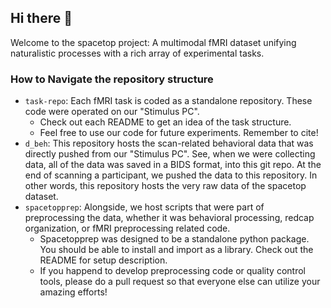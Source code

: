 ## Hi there 👋

Welcome to the spacetop project: A multimodal fMRI dataset unifying naturalistic processes with a rich array of experimental tasks.
### How to Navigate the repository structure
* `task-repo`: Each fMRI task is coded as a standalone repository. These code were operated on our "Stimulus PC".
    *  Check out each README to get an idea of the task structure.
    *  Feel free to use our code for future experiments. Remember to cite!
* `d_beh`: This repository hosts the scan-related behavioral data that was directly pushed from our "Stimulus PC". See, when we were collecting data, all of the data was saved in a BIDS format, into this git repo. At the end of scanning a participant, we pushed the data to this repository. In other words, this repository hosts the very raw data of the spacetop dataset.
* `spacetopprep`: Alongside, we host scripts that were part of preprocessing the data, whether it was behavioral processing, redcap organization, or fMRI preprocessing related code.
    * Spacetopprep was designed to be a standalone python package. You should be able to install and import as a library. Check out the README for setup description. 
    * If you happend to develop preprocessing code or quality control tools, please do a pull request so that everyone else can utilize your amazing efforts!
<!--

**Here are some ideas to get you started:**

🙋‍♀️ A short introduction - what is your organization all about?
🌈 Contribution guidelines - how can the community get involved?
👩‍💻 Useful resources - where can the community find your docs? Is there anything else the community should know?
🍿 Fun facts - what does your team eat for breakfast?
🧙 Remember, you can do mighty things with the power of [Markdown](https://docs.github.com/github/writing-on-github/getting-started-with-writing-and-formatting-on-github/basic-writing-and-formatting-syntax)
-->
